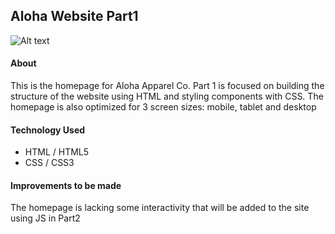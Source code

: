 
## Aloha Website Part1
![Alt text](   )

#### About
This is the homepage for Aloha Apparel Co.
Part 1 is focused on building the structure of the website using HTML and styling components with CSS.
The homepage is also optimized for 3 screen sizes: mobile, tablet and desktop

#### Technology Used

* HTML / HTML5
* CSS / CSS3

#### Improvements to be made

The homepage is lacking some interactivity that will be added to the site using JS in Part2
